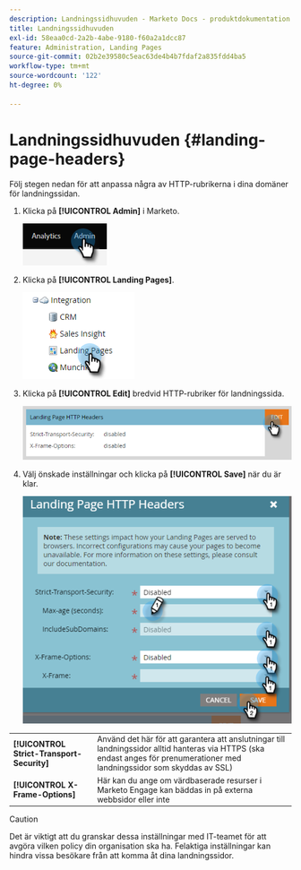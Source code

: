 ```yaml
---
description: Landningssidhuvuden - Marketo Docs - produktdokumentation
title: Landningssidhuvuden
exl-id: 58eaa0cd-2a2b-4abe-9180-f60a2a1dcc87
feature: Administration, Landing Pages
source-git-commit: 02b2e39580c5eac63de4b4b7fdaf2a835fdd4ba5
workflow-type: tm+mt
source-wordcount: '122'
ht-degree: 0%

---
```


# Landningssidhuvuden {#landing-page-headers}

Följ stegen nedan för att anpassa några av HTTP-rubrikerna i dina domäner för landningssidan.

1. Klicka på **[!UICONTROL Admin]** i Marketo.

   ![](assets/landing-page-headers-1.png)

1. Klicka på **[!UICONTROL Landing Pages]**.

   ![](assets/landing-page-headers-2.png)

1. Klicka på **[!UICONTROL Edit]** bredvid HTTP-rubriker för landningssida.

   ![](assets/landing-page-headers-3.png)

1. Välj önskade inställningar och klicka på **[!UICONTROL Save]** när du är klar.

   ![](assets/landing-page-headers-4.png)

<table>
 <tr>
  <td><strong>[!UICONTROL Strict-Transport-Security]</strong></td>
  <td>Använd det här för att garantera att anslutningar till landningssidor alltid hanteras via HTTPS (ska endast anges för prenumerationer med landningssidor som skyddas av SSL)</td>
 </tr>
 <tr>
  <td><strong>[!UICONTROL X-Frame-Options]</strong></td>
  <td>Här kan du ange om värdbaserade resurser i Marketo Engage kan bäddas in på externa webbsidor eller inte</td>
 </tr>
</table>

>[!CAUTION]
>
>Det är viktigt att du granskar dessa inställningar med IT-teamet för att avgöra vilken policy din organisation ska ha. Felaktiga inställningar kan hindra vissa besökare från att komma åt dina landningssidor.
